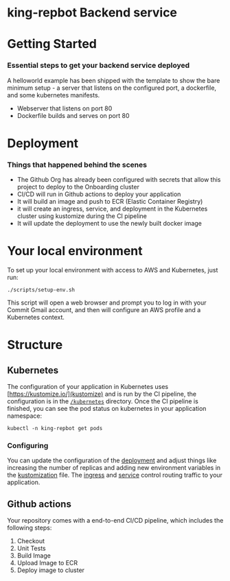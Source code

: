 #  king-repbot Backend service

# Getting Started
### Essential steps to get your backend service deployed
A helloworld example has been shipped with the template to show the bare minimum setup - a server that listens on the configured port, a dockerfile, and some kubernetes manifests.
- Webserver that listens on port 80
- Dockerfile builds and serves on port 80


# Deployment
### Things that happened behind the scenes
- The Github Org has already been configured with secrets that allow this project to deploy to the Onboarding cluster
- CI/CD will run in Github actions to deploy your application
- It will build an image and push to ECR (Elastic Container Registry)
- it will create an ingress, service, and deployment in the Kubernetes cluster using kustomize during the CI pipeline
- It will update the deployment to use the newly built docker image

# Your local environment
To set up your local environment with access to AWS and Kubernetes, just run:
```
./scripts/setup-env.sh
```
This script will open a web browser and prompt you to log in with your Commit Gmail account, and then will configure an AWS profile and a Kubernetes context.

# Structure
## Kubernetes
The configuration of your application in Kubernetes uses [https://kustomize.io/](kustomize) and is run by the CI pipeline, the configuration is in the [`/kubernetes`](./kubernetes/deploy/) directory.
Once the CI pipeline is finished, you can see the pod status on kubernetes in your application namespace:
```
kubectl -n king-repbot get pods
```
### Configuring
You can update the configuration of the [deployment] and adjust things like increasing the number of replicas and adding new environment variables in the [kustomization] file. The [ingress] and [service] control routing traffic to your application.

## Github actions
Your repository comes with a end-to-end CI/CD pipeline, which includes the following steps:
1. Checkout
2. Unit Tests
3. Build Image
4. Upload Image to ECR
4. Deploy image to cluster

<!-- Links -->
[deployment]: ./kubernetes/deploy/deployment.yml
[service]: ./kubernetes/deploy/service.yml
[ingress]: ./kubernetes/deploy/ingress.yml
[kustomization]: ./kubernetes/deploy/kustomization.yml
